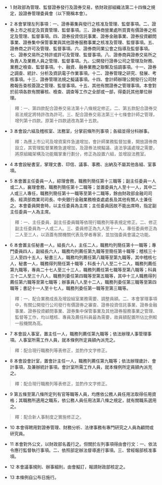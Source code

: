 * 1 財政部為管理、監督證券發行及證券交易，依財政部組織法第二十四條之規定，設證券管理委員會（以下簡稱本會）。

* 2 本會掌理左列事項：一、證券募集與發行之核准及管理、監督事項。二、證券上市之核定及買賣管理、監督事項。三、證券商營業處所買賣有價證券之核定及管理、監督事項。四、證券投資信託事業、證券金融事業、證券投資顧問事業、證券集中保管事業與其他證券服務事業之核准及管理、監督事項。五、證券商之許可及管理、監督事項。六、證券商同業公會之指導及監督事項。七、證券交易所之特許或許可及管理、監督事項。八、證券商與證券交易所之負責人及業務人員之管理、監督事項。九、公開發行證券公司之管理及財務、業務之檢查、監督事項。十、融資、融券業務之聯繫及協調事項。十一、證券之調查、統計、分析及資訊電子作業事項。十二、證券管理之研究、發展、考核事項。十三、證券管理法規之擬議事項。十四、會計師辦理公開發行公司財務報告查核簽證之管理、監督事項。十五、其他有關證券之管理事項。本會對於前項各款有關審核、檢查、調查等工作之全部或一部，得委託其他單位辦理。

> 釋：一、第四款配合證券交易法第十八條規定修正。二、第五款配合證券交易法規定將特許改為許可。三、配合證券交易法第三十七條會計師之管理，增列第十四款。原第十四款遞改為第十五款。

* 3 本會設六組及稽核室、法務室，分掌前條所列事項；各組並得分科辦事。

> 釋：為應上市公司及增資案件急速增加，會計師業務監督加重，開放證券商設立，其管理監督業務急速增加，及證券法規擬議、違法爭議處理之需要，將原組織架構及功能職掌重行劃分，修正為設置六組，並增設法務室。

* 4 本會設秘書室，掌理文書、印信、議事、事務、出納及不屬其他各組、室事項。

* 5 本會置主任委員一人，綜理會務，職務列簡任第十三職等；副主任委員一人或二人，襄理會務，職務列簡任第十二職等；並置委員九人至十一人，其中二人或三人專任，職務列簡任第十一職等至第十二職等，餘由財政部金融司司長、經濟部商業司司長、中央銀行金融業務檢查處處長及其他有關人士兼任之。本會委員開會時，以主任委員為主席；主任委員因故不能出席時，指定副主任委員一人為主席。

> 釋：一、主任委員、副主任委員職等依現行職務列等表規定修正。二、修正副主任委員為一人或二人。三、委員修正為九人至十一人，專任委員修正為二人至三人，以涵蓋有關機關代表及學者專家，並加強委員會議之功能。

* 6 本會置主任秘書一人，組長六人，主任二人，職務均列簡任第十一職等；專門委員四人，副組長六人，職務均列薦任第九職等至簡任第十職等；稽核三十三人至四十五人，秘書三人，職務均列薦任第八職等至第九職等，其中稽核七人，秘書一人，職務得列簡任第十職等；科長十八人至二十二人，職務列薦任第九職等，專員二十七人至三十三人，職務列薦任第七職等至第八職等；科員三十二人至三十八人，職務列委任第四職等至第五職等，其中十三人職務得列薦任第六職等至第七職等；辦事員八人至十二人，職務列委任第三職等至第四職等；書記十一人至十七人，職務列委任第一職等至第三職等。

> 釋：一、配合業務成長及增設組室業務需要、調整員額。二、本會掌理事項中，有關公開發行公司發行有價證券之審查、證券投資信託事業、證券金融事業、證券投資顧問事業、證券集中保管事業及其他證券服務事業之管理、監督等工作，均以稽核、專員及薦任科員最為需要，故員額配置所佔比例較一般機關為高。

* 7 本會設人事室，置主任一人，職務列薦任第九職等；依法辦理人事管理事項。人事室所需工作人員，就本條例所定員額內派充之。

> 釋：配合現行職務列等表修正，並酌作文字修正。

* 8 本會設會計室，置會計主任一人，職務列薦任第九職等；依法辦理歲計、會計事項，及兼辦統計事項。會計室所需工作人員，就本條例所定員額內派充之。

> 釋：配合現行職務列等表修正，並酌作文字修正。

* 9 第五條至第八條所定列有官等職等人員，均應依公務人員任用法取得任用資格；其職務所適用之職系，依公務人員任用法第八條之規定，就有關職系選用之。

> 釋：配合新人事制度之實施修正之。

* 10 本會得聘用對證券管理、財務分析、法律事務有專門研究之人員為顧問或研究員。

* 11 本會對外公文，以財政部名義行之。但關於左列事項得由會行文：一、依法令應行監督執行事項。二、依照部定辦法督導進行事項。三、曾經報部核准事項。

* 12 本會議事規則、辦事細則，由會擬訂，報請財政部核定之。

* 13 本條例自公布日施行。

